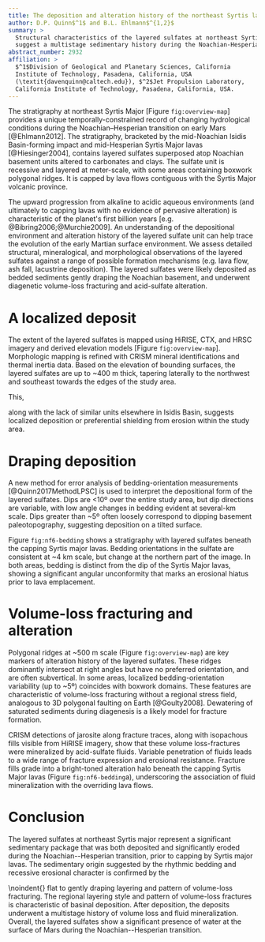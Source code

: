 ```yaml
---
title: The deposition and alteration history of the northeast Syrtis layered sulfates
author: D.P. Quinn$^1$ and B.L. Ehlmann$^{1,2}$
summary: >
  Structural characteristics of the layered sulfates at northeast Syrtis Major
  suggest a multistage sedimentary history during the Noachian-Hesperian transition.
abstract_number: 2932
affiliation: >
  $^1$Division of Geological and Planetary Sciences, California
  Institute of Technology, Pasadena, California, USA
  (\textit{davenquinn@caltech.edu}), $^2$Jet Propulsion Laboratory,
  California Institute of Technology, Pasadena, California, USA.
---
```


The stratigraphy at northeast Syrtis Major [Figure `fig:overview-map`] provides a unique
temporally-constrained record of changing hydrological conditions
during the Noachian–Hesperian transition on early Mars [@Ehlmann2012].
The stratigraphy, bracketed by the mid-Noachian Isidis Basin-forming impact
and mid-Hesperian Syrtis Major lavas [@Hiesinger2004], contains layered
sulfates superposed atop Noachian basement units altered to carbonates and clays.
The sulfate unit is recessive and layered at meter-scale, with some
areas containing boxwork polygonal ridges. It is capped by lava flows contiguous with the
Syrtis Major volcanic province.

The upward
progression from alkaline to acidic aqueous environments (and ultimately
to capping lavas with no evidence of pervasive alteration)
is characteristic of the planet's first billion years [e.g. @Bibring2006;@Murchie2009].
An understanding of the depositional environment and alteration history
of the layered sulfate unit can help trace the evolution of the early
Martian surface environment.
We assess detailed structural, mineralogical, and morphological observations
of the layered sulfates against a range of possible formation mechanisms (e.g. lava flow, ash fall,
lacustrine deposition).
The layered sulfates were likely deposited as
bedded sediments gently draping the Noachian basement, and underwent
diagenetic volume-loss fracturing and acid-sulfate alteration.

<!--[[overview-map]]-->

# A localized deposit
The extent of the layered sulfates is mapped using HiRISE, CTX, and HRSC
imagery and derived elevation models [Figure `fig:overview-map`].
Morphologic mapping is refined with CRISM mineral identifications and thermal inertia data.
Based on the elevation of bounding surfaces, the layered sulfates are up
to ~400 m thick, tapering laterally to the
northwest and southeast towards the edges of the study area.
<!--[[nf6-bedding]]-->This,
along with the lack of similar units elsewhere in Isidis Basin,
suggests localized deposition or preferential shielding from erosion
within the study area.

# Draping deposition

A new method for error analysis of bedding-orientation measurements [@Quinn2017MethodLPSC]
is used to interpret the depositional form of the layered sulfates. Dips
are <10º over the entire study area, but dip directions are variable,
with low angle changes in bedding evident at several-km scale. Dips
greater than ~5º often loosely correspond to dipping basement
paleotopography, suggesting deposition on a tilted surface.

Figure `fig:nf6-bedding` shows a stratigraphy with layered sulfates beneath the capping
Syrtis major lavas. Bedding orientations in the sulfate are consistent at ~4 km scale,
but change at the northern part of the image. In both areas, bedding is distinct
from the dip of the Syrtis Major lavas, showing a significant angular unconformity
that marks an erosional hiatus prior to lava emplacement.

# Volume-loss fracturing and alteration

Polygonal ridges at ~500 m scale (Figure `fig:overview-map`) are key markers
of alteration history of the layered sulfates.
These ridges dominantly intersect at right angles but
have no preferred orientation, and are often subvertical.
In some areas, localized bedding-orientation variability (up to ~5º) coincides
with boxwork domains.
These features are characteristic of volume-loss fracturing
without a regional stress field, analogous to 3D polygonal faulting
on Earth [@Goulty2008]. Dewatering of saturated sediments during diagenesis
is a likely model for fracture formation.

CRISM detections of jarosite along fracture traces, along with
isopachous fills visible from HiRISE imagery, show that these volume loss-fractures
were mineralized by acid-sulfate fluids. Variable penetration of fluids
leads to a wide range of fracture expression and erosional resistance.
Fracture fills grade into a bright-toned alteration
halo beneath the capping Syrtis Major lavas (Figure `fig:nf6-bedding`a),
underscoring the association of fluid mineralization with the overriding lava flows.

# Conclusion

The layered sulfates at northeast Syrtis major represent a significant sedimentary
package that was both deposited and significantly eroded during the Noachian--Hesperian
transition, prior to capping by Syrtis major lavas.
The sedimentary origin suggested
by the rhythmic bedding and recessive erosional character is confirmed by the
<!--[[sulfate-emplacement-history]]-->
\noindent{}
flat to gently draping layering and pattern of volume-loss fracturing.
The regional
layering style and pattern of volume-loss fractures is characteristic of basinal deposition.
After deposition, the deposits underwent a multistage history of volume loss and
fluid mineralization. Overall, the layered sulfates show a significant presence of water at
the surface of Mars during the Noachian--Hesperian transition.

